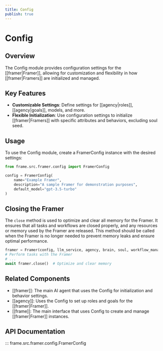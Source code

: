 ```yaml
---
title: Config
publish: true
---
```


# Config

## Overview

The Config module provides configuration settings for the [[framer|Framer]], allowing for customization and flexibility in how [[framer|Framers]] are initialized and managed.

## Key Features

- **Customizable Settings**: Define settings for [[agency|roles]], [[agency|goals]], models, and more.
- **Flexible Initialization**: Use configuration settings to initialize [[framer|Framers]] with specific attributes and behaviors, excluding soul seed.

## Usage

To use the Config module, create a FramerConfig instance with the desired settings:

```python
from frame.src.framer.config import FramerConfig

config = FramerConfig(
    name="Example Framer",
    description="A sample Framer for demonstration purposes",
    default_model="gpt-3.5-turbo"
)
```

## Closing the Framer

The `close` method is used to optimize and clear all memory for the Framer. It ensures that all tasks and workflows are closed properly, and any resources or memory used by the Framer are released. This method should be called when the Framer is no longer needed to prevent memory leaks and ensure optimal performance.

```python
framer = Framer(config, llm_service, agency, brain, soul, workflow_manager)
# Perform tasks with the Framer
# ...
await framer.close()  # Optimize and clear memory
```

## Related Components

- [[framer]]: The main AI agent that uses the Config for initialization and behavior settings.
- [[agency]]: Uses the Config to set up roles and goals for the [[framer|Framer]].
- [[frame]]: The main interface that uses Config to create and manage [[framer|Framer]] instances.

## API Documentation

::: frame.src.framer.config.FramerConfig
